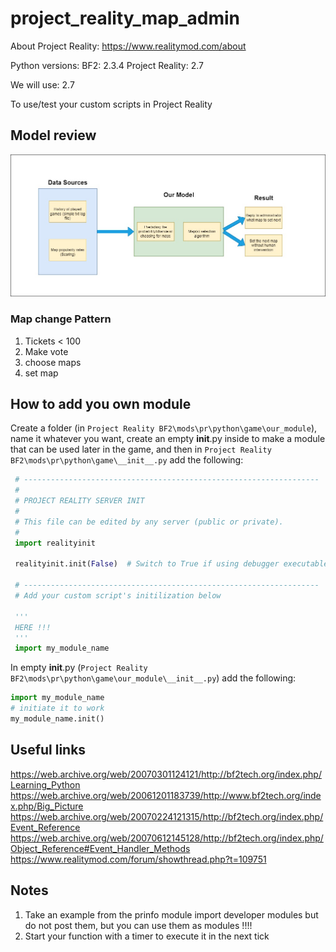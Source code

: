# project_reality_map_admin

About Project Reality: <https://www.realitymod.com/about>

Python versions:
BF2: 2.3.4
Project Reality: 2.7

We will use: 2.7

To use/test your custom scripts in Project Reality

## Model review

![model schema](./img/project_reality_model_schema.jpg "Model Schema")

### Map change Pattern

1. Tickets < 100
2. Make vote
3. choose maps
4. set map

## How to add you own module

Create a folder (in ```Project Reality BF2\mods\pr\python\game\our_module```), name it whatever you want, create an empty __init__.py inside to make a module that can be used later in the game, and then in ```Project Reality BF2\mods\pr\python\game\__init__.py``` add the following:

```python
 # ------------------------------------------------------------------
 #
 # PROJECT REALITY SERVER INIT
 #
 # This file can be edited by any server (public or private).
 #
 import realityinit

 realityinit.init(False)  # Switch to True if using debugger executables (PRLauncher.exe will automatically modify this value accordingly)

 # ------------------------------------------------------------------
 # Add your custom script's initilization below
 
 '''
 HERE !!!
 '''
 import my_module_name
```

In empty __init__.py (```Project Reality BF2\mods\pr\python\game\our_module\__init__.py```) add the following:

```python
import my_module_name
# initiate it to work
my_module_name.init()
```

## Useful links

<https://web.archive.org/web/20070301124121/http://bf2tech.org/index.php/Learning_Python>
<https://web.archive.org/web/20061201183739/http://www.bf2tech.org/index.php/Big_Picture>
<https://web.archive.org/web/20070224121315/http://bf2tech.org/index.php/Event_Reference>
<https://web.archive.org/web/20070612145128/http://bf2tech.org/index.php/Object_Reference#Event_Handler_Methods>
<https://www.realitymod.com/forum/showthread.php?t=109751>

## Notes

1. Take an example from the prinfo module import developer modules but do not post them, but you can use them as modules !!!!
2. Start your function with a timer to execute it in the next tick
